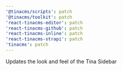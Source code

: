 ```yaml
---
'@tinacms/scripts': patch
'@tinacms/toolkit': patch
'react-tinacms-editor': patch
'react-tinacms-github': patch
'react-tinacms-inline': patch
'react-tinacms-strapi': patch
'tinacms': patch
---
```


Updates the look and feel of the Tina Sidebar
